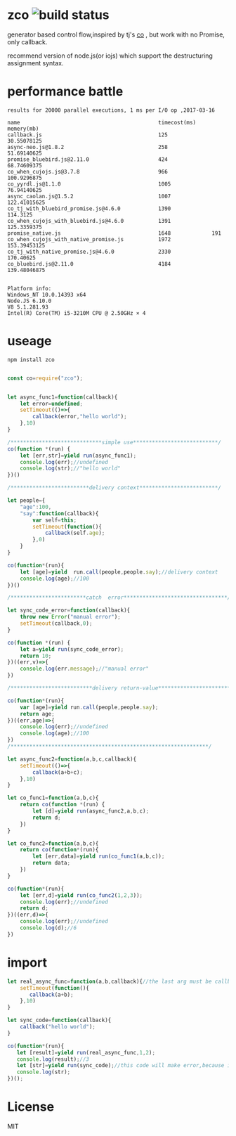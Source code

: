 
# zco ![build status](https://travis-ci.org/yyrdl/zco.svg?branch=master)

generator based control flow,inspired by tj's [co](https://github.com/tj/co) , but work with no Promise, only callback.

recommend version of node.js(or iojs)  which support the destructuring assignment syntax.

# performance battle

    results for 20000 parallel executions, 1 ms per I/O op ,2017-03-16

    name                                            timecost(ms)     memery(mb)
    callback.js                                     125              30.55078125
    async-neo.js@1.8.2                              258              51.69140625
    promise_bluebird.js@2.11.0                      424              68.74609375
    co_when_cujojs.js@3.7.8                         966              100.9296875
    co_yyrdl.js@1.1.0                               1005             76.94140625
    async_caolan.js@1.5.2                           1007             122.41015625
    co_tj_with_bluebird_promise.js@4.6.0            1390             114.3125
    co_when_cujojs_with_bluebird.js@4.6.0           1391             125.3359375
    promise_native.js                               1648             191
    co_when_cujojs_with_native_promise.js           1972             153.39453125
    co_tj_with_native_promise.js@4.6.0              2330             170.40625
    co_bluebird.js@2.11.0                           4184             139.48046875


    Platform info:
    Windows_NT 10.0.14393 x64
    Node.JS 6.10.0
    V8 5.1.281.93
    Intel(R) Core(TM) i5-3210M CPU @ 2.50GHz × 4

# useage

	npm install zco


```javascript

const co=require("zco");


let async_func1=function(callback){
    let error=undefined;
    setTimeout(()=>{
        callback(error,"hello world");
    },10)
}

/*****************************simple use***************************/
co(function *(run) {
    let [err,str]=yield run(async_func1);
    console.log(err);//undefined
    console.log(str);//"hello world"
})()

/*************************delivery context*************************/

let people={
    "age":100,
    "say":function(callback){
        var self=this;
        setTimeout(function(){
            callback(self.age);
        },0)
    }
}

co(function*(run){
    let [age]=yield  run.call(people,people.say);//delivery context
    console.log(age);//100
})()

/************************catch  error*********************************/

let sync_code_error=function(callback){
    throw new Error("manual error");
    setTimeout(callback,0);
}

co(function *(run) {
    let a=yield run(sync_code_error);
    return 10;
})((err,v)=>{
    console.log(err.message);//"manual error"
})

/**************************delivery return-value***********************/

co(function*(run){
    var [age]=yield run.call(people,people.say);
    return age;
})((err,age)=>{
    console.log(err);//undefined
    console.log(age);//100
})
/***************************************************************/

let async_func2=function(a,b,c,callback){
    setTimeout(()=>{
        callback(a+b+c);
    },10)
}

let co_func1=function(a,b,c){
    return co(function *(run) {
        let [d]=yield run(async_func2,a,b,c);
        return d;
    })
}

let co_func2=function(a,b,c){
    return co(function*(run){
        let [err,data]=yield run(co_func1(a,b,c));
        return data;
    })
}

co(function*(run){
    let [err,d]=yield run(co_func2(1,2,3));
    console.log(err);//undefined
    return d;
})((err,d)=>{
    console.log(err);//undefined
    console.log(d);//6
})

```
# import

```javascript
let real_async_func=function(a,b,callback){//the last arg must be callback ,import!
    setTimeout(function(){
       callback(a+b);
    },10)
}

let sync_code=function(callback){
    callback("hello world");
}

co(function*(run){
   let [result]=yield run(real_async_func,1,2);
   console.log(result);//3
   let [str]=yield run(sync_code);//this code will make error,because it is not real-async operation,import!
   console.log(str);
})();

```

# License

MIT